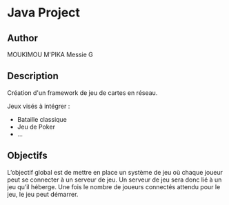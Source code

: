 #  Java Project

## Author
MOUKIMOU M'PIKA Messie G

## Description 

Création d'un framework de jeu de cartes en réseau.

Jeux visés à intégrer :
- Bataille classique
- Jeu de Poker
- ...


## Objectifs
L’objectif global est de mettre en place un système de jeu où chaque joueur peut se connecter à un
serveur de jeu. Un serveur de jeu sera donc lié à un jeu qu’il héberge. Une fois le nombre de joueurs
connectés attendu pour le jeu, le jeu peut démarrer.

